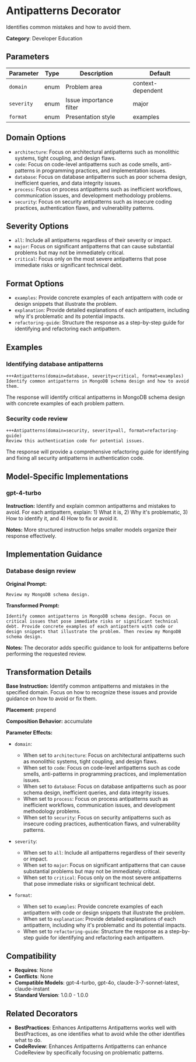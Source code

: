 # Antipatterns Decorator

Identifies common mistakes and how to avoid them.

**Category**: Developer Education

## Parameters

| Parameter | Type | Description | Default |
|-----------|------|-------------|--------|
| `domain` | enum | Problem area | context-dependent |
| `severity` | enum | Issue importance filter | major |
| `format` | enum | Presentation style | examples |

## Domain Options

- `architecture`: Focus on architectural antipatterns such as monolithic systems, tight coupling, and design flaws.
- `code`: Focus on code-level antipatterns such as code smells, anti-patterns in programming practices, and implementation issues.
- `database`: Focus on database antipatterns such as poor schema design, inefficient queries, and data integrity issues.
- `process`: Focus on process antipatterns such as inefficient workflows, communication issues, and development methodology problems.
- `security`: Focus on security antipatterns such as insecure coding practices, authentication flaws, and vulnerability patterns.

## Severity Options

- `all`: Include all antipatterns regardless of their severity or impact.
- `major`: Focus on significant antipatterns that can cause substantial problems but may not be immediately critical.
- `critical`: Focus only on the most severe antipatterns that pose immediate risks or significant technical debt.

## Format Options

- `examples`: Provide concrete examples of each antipattern with code or design snippets that illustrate the problem.
- `explanation`: Provide detailed explanations of each antipattern, including why it's problematic and its potential impacts.
- `refactoring-guide`: Structure the response as a step-by-step guide for identifying and refactoring each antipattern.

## Examples

### Identifying database antipatterns

```
+++Antipatterns(domain=database, severity=critical, format=examples)
Identify common antipatterns in MongoDB schema design and how to avoid them.
```

The response will identify critical antipatterns in MongoDB schema design with concrete examples of each problem pattern.

### Security code review

```
+++Antipatterns(domain=security, severity=all, format=refactoring-guide)
Review this authentication code for potential issues.
```

The response will provide a comprehensive refactoring guide for identifying and fixing all security antipatterns in authentication code.

## Model-Specific Implementations

### gpt-4-turbo

**Instruction:** Identify and explain common antipatterns and mistakes to avoid. For each antipattern, explain: 1) What it is, 2) Why it's problematic, 3) How to identify it, and 4) How to fix or avoid it.

**Notes:** More structured instruction helps smaller models organize their response effectively.


## Implementation Guidance

### Database design review

**Original Prompt:**
```
Review my MongoDB schema design.
```

**Transformed Prompt:**
```
Identify common antipatterns in MongoDB schema design. Focus on critical issues that pose immediate risks or significant technical debt. Provide concrete examples of each antipattern with code or design snippets that illustrate the problem. Then review my MongoDB schema design.
```

**Notes:** The decorator adds specific guidance to look for antipatterns before performing the requested review.

## Transformation Details

**Base Instruction:** Identify common antipatterns and mistakes in the specified domain. Focus on how to recognize these issues and provide guidance on how to avoid or fix them.

**Placement:** prepend

**Composition Behavior:** accumulate

**Parameter Effects:**

- `domain`:
  - When set to `architecture`: Focus on architectural antipatterns such as monolithic systems, tight coupling, and design flaws.
  - When set to `code`: Focus on code-level antipatterns such as code smells, anti-patterns in programming practices, and implementation issues.
  - When set to `database`: Focus on database antipatterns such as poor schema design, inefficient queries, and data integrity issues.
  - When set to `process`: Focus on process antipatterns such as inefficient workflows, communication issues, and development methodology problems.
  - When set to `security`: Focus on security antipatterns such as insecure coding practices, authentication flaws, and vulnerability patterns.

- `severity`:
  - When set to `all`: Include all antipatterns regardless of their severity or impact.
  - When set to `major`: Focus on significant antipatterns that can cause substantial problems but may not be immediately critical.
  - When set to `critical`: Focus only on the most severe antipatterns that pose immediate risks or significant technical debt.

- `format`:
  - When set to `examples`: Provide concrete examples of each antipattern with code or design snippets that illustrate the problem.
  - When set to `explanation`: Provide detailed explanations of each antipattern, including why it's problematic and its potential impacts.
  - When set to `refactoring-guide`: Structure the response as a step-by-step guide for identifying and refactoring each antipattern.

## Compatibility

- **Requires**: None
- **Conflicts**: None
- **Compatible Models**: gpt-4-turbo, gpt-4o, claude-3-7-sonnet-latest, claude-instant
- **Standard Version**: 1.0.0 - 1.0.0

## Related Decorators

- **BestPractices**: Enhances Antipatterns Antipatterns works well with BestPractices, as one identifies what to avoid while the other identifies what to do.
- **CodeReview**: Enhances Antipatterns Antipatterns can enhance CodeReview by specifically focusing on problematic patterns.
